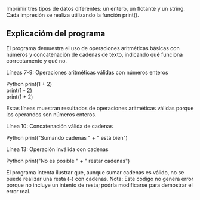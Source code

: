 
Imprimir tres tipos de datos diferentes: un entero, un flotante y un string. Cada impresión se realiza utilizando la función print().

## Explicacióm del programa
El programa demuestra el uso de operaciones aritméticas básicas con números y concatenación de cadenas de texto, indicando qué funciona correctamente y qué no.

Líneas 7-9: Operaciones aritméticas válidas con números enteros

 Python
print(1 + 2)  
print(1 - 2)  
print(1 * 2) 

Estas líneas muestran resultados de operaciones aritméticas válidas porque los operandos son números enteros.

Línea 10: Concatenación válida de cadenas

 Python
print("Sumando cadenas " + " está bien")


Línea 13: Operación inválida con cadenas

 Python
print("No es posible " + " restar cadenas")

El programa intenta ilustrar que, aunque sumar cadenas es válido, no se puede realizar una resta (-) con cadenas. Nota:
Este código no genera error porque no incluye un intento de resta; podría modificarse para demostrar el error real.
